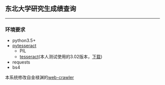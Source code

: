 ## 东北大学研究生成绩查询
----
### 环境要求
* python3.5+
* [pytesseract](https://pypi.python.org/pypi/pytesseract)
	* PIL
	* [tesseract](https://github.com/tesseract-ocr/tesseract)(本人测试使用的3.02版本，[下载](https://sourceforge.net/projects/tesseract-ocr-alt/files/))
* requests
* bs4

本系统修改自金禄渊的[web-crawler](https://github.com/yuanyuanzijin/web-crawler/blob/master/score/score_yzm.py)